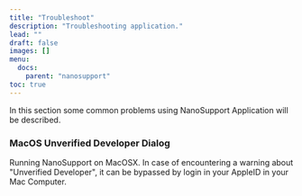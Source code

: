 ```yaml
---
title: "Troubleshoot"
description: "Troubleshooting application."
lead: ""
draft: false
images: []
menu: 
  docs:
    parent: "nanosupport"
toc: true
---
```


In this section some common problems using NanoSupport Application will be described.

### MacOS Unverified Developer Dialog

Running NanoSupport on MacOSX. In case of encountering a warning about "Unverified Developer", it can be bypassed by login in your AppleID in your Mac Computer.